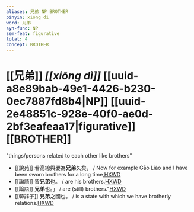 ```yaml
---
aliases: 兄弟 NP BROTHER
pinyin: xiōng dì
word: 兄弟
syn-func: NP
sem-feat: figurative
total: 4
concept: BROTHER 
---
```

# [[兄弟]] *[[xiōng dì]]*  [[uuid-a8e89bab-49e1-4426-b230-0ec7887fd8b4|NP]] [[uuid-2e48851c-928e-40f0-ae0d-2bf3eafeaa17|figurative]] [[BROTHER]]
"things/persons related to each other like brothers"
 - [[說苑]] 若高繚與嬰為**兄弟**久矣， / Now for example Gāo Liáo and I have been sworn brothers for a long time,[HXWD](https://hxwd.org/textview.html?location=CH1a0907_CHANT_001-20a.11)
 - [[論語]] 皆**兄弟**也。 / are his brothers.[HXWD](https://hxwd.org/textview.html?location=KR1h0004_tls_012-10a.12)
 - [[論語]] **兄弟**也。」 / are (still) brothers."[HXWD](https://hxwd.org/textview.html?location=KR1h0004_tls_013-13a.1)
 - [[韓非子]] **兄弟**之國也。 / is a state with which we have brotherly relations.[HXWD](https://hxwd.org/textview.html?location=KR3c0005_tls_012-26a.5)